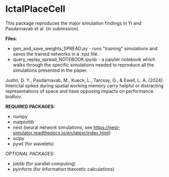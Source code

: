# IctalPlaceCell
This package reproduces the major simulation findings in Yi and Pasdarnavab et al. (in submission). 

**Files**:
- gen_and_save_weights_SPREAD.py - runs "training" simulations and saves the trained networks in a .npz file.
- query_replay_spread_NOTEBOOK.ipynb - a jupyter notebook which walks through the specific simulations needed to reproduce all the simulations presented in the paper. 

Justin, D. Y., Pasdarnavab, M., Kueck, L., Tarcsay, G., & Ewell, L. A. (2024). Interictal spikes during spatial working memory carry helpful or distracting representations of space and have opposing impacts on performance. bioRxiv.

**REQUIRED PACKAGES:**
- numpy
- matplotlib
- nest (neural network simulations, see https://nest-simulator.readthedocs.io/en/latest/index.html)
- scipy
- pywt (for wavelets)

_OPTIONAL PACKAGES:_
- joblib (for parallel computing)
- pyinform (for information theoretic calculations)
